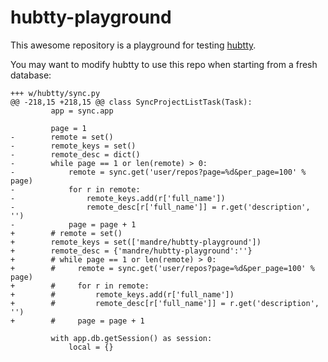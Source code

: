 # hubtty-playground

This awesome repository is a playground for testing [hubtty](https://github.com/mandre/hubtty).

You may want to modify hubtty to use this repo when starting from a fresh database:
```
+++ w/hubtty/sync.py
@@ -218,15 +218,15 @@ class SyncProjectListTask(Task):
         app = sync.app

         page = 1
-        remote = set()
-        remote_keys = set()
-        remote_desc = dict()
-        while page == 1 or len(remote) > 0:
-            remote = sync.get('user/repos?page=%d&per_page=100' % page)
-            for r in remote:
-                remote_keys.add(r['full_name'])
-                remote_desc[r['full_name']] = r.get('description', '')
-            page = page + 1
+        # remote = set()
+        remote_keys = set(['mandre/hubtty-playground'])
+        remote_desc = {'mandre/hubtty-playground':''}
+        # while page == 1 or len(remote) > 0:
+        #     remote = sync.get('user/repos?page=%d&per_page=100' % page)
+        #     for r in remote:
+        #         remote_keys.add(r['full_name'])
+        #         remote_desc[r['full_name']] = r.get('description', '')
+        #     page = page + 1

         with app.db.getSession() as session:
             local = {}
```
